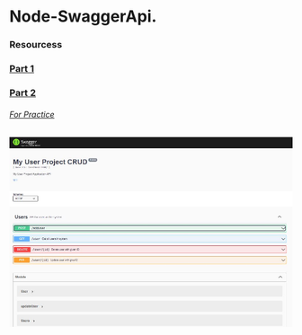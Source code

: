 # Node-SwaggerApi.
### Resourcess
<h3><a href="https://medium.com/weekly-webtips/how-to-create-a-rest-api-with-express-js-and-node-js-3de5c5f9691c">Part 1</h3>
<h3><a href="https://levelup.gitconnected.com/how-to-add-swagger-ui-to-existing-node-js-and-express-js-project-2c8bad9364ce">Part 2</h3>
<h6><a href ="https://medium.com/swlh/automatic-api-documentation-in-node-js-using-swagger-dd1ab3c78284">For Practice</h6>  
<img src="https://github.com/vyash5075/Node-SwaggerApi/blob/master/swagger.JPG"/>
